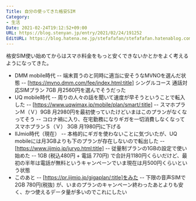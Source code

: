 ```yaml
---
Title: 自分の使ってきた格安SIM
Category:
- 生活
Date: 2021-02-24T19:12:52+09:00
URL: https://blog.stenyan.jp/entry/2021/02/24/191252
EditURL: https://blog.hatena.ne.jp/stefafafan/stefafafan.hatenablog.com/atom/entry/26006613695882556
---
```


格安SIM使い始めてからはスマホ料金をもっと安くできないかとかをよく考えるようになってきた。

- DMM mobile時代
-- 端末買うのと同時に適当に安そうなMVNOを選んだ状態
-- [https://mvno.dmm.com/fee/index.html:title] シングルコース 通話対応SIMプラン 7GB 月2560円を選んでそうだった
- UQ mobile時代
-- 周りの人々の話を聞いて速度が早そうということで転入した
-- [https://www.uqwimax.jp/mobile/plan/smart/:title]
-- スマホプランＭ（Ｖ）9GB 月2980円を最初使っていたけどいまはこのプランがなくなってそう
-- コロナ禍に入り、在宅勤務になりギガを一切消費しなくなってスマホプランＳ（Ｖ） 3GB 月1980円に下げる
- IIJmio時代（現在）
-- 本格的にギガを使わないことに気づいたが、UQ mobileには月3GBよりも下のプランが存在しないので転出した
-- [https://www.iijmio.jp/juryo.html:title]
-- 従量制プランの1GBの設定で使い始めた
-- 1GB (税込480円 + 電話 770円) で合計月1180円くらいだけど、最初の半年は電話が無料というキャンペーンでいま現在は月500円くらいという状態
- このあと
-- [https://pr.iijmio.jp/gigaplan/:title]をみた
-- 下限の音声SIMで 2GB 780円(税抜) が、いまのプランのキャンペーン終わったあとよりも安く、かつ使えるデータ量が多いのでこれにしたい

